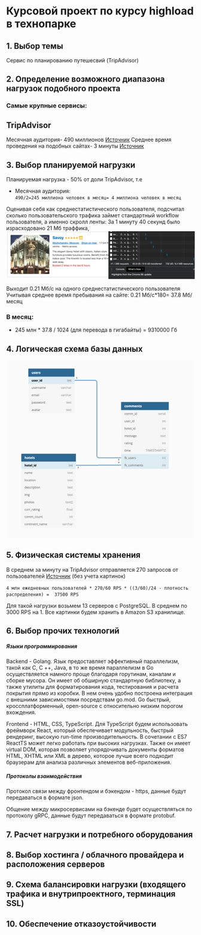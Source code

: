 # Курсовой проект по курсу highload в технопарке

## 1. **Выбор темы**
Сервис по планированию путешесвий (TripAdvisor)

## 2. **Определение возможного диапазона нагрузок подобного проекта**
### Самые крупные сервисы:
## TripAdvisor
Месячная аудитория- 490 миллионов [Источник](https://review42.com/tripadvisor-statistics/)
Среднее время проведения на подобных сайтах- 3 минуты [Источник](https://www.similarweb.com/website/tripadvisor.com/)

## 3. **Выбор планируемой нагрузки**
Планируемая нагрузка - 50% от доли TripAdvisor, т.е
- Месячная аудитория:  
    ```490/2=245 миллиона человек в месяц= 4 миллиона человек в месяц```

Оценивая себя как среднестатистического пользователя, подсчитал сколько пользовательского трафика займет стандартный workflow пользователя, а именно скролл ленты:
За 1 минуту 40 секунд было израсходовано 21 Мб траффика, 
![alt-текст](https://github.com/EvilBorsch/booking-highload/blob/main/Снимок%20экрана%202020-10-27%20в%2014.55.49.png "lenta")  

Выходит 0.21 Мб/с на одного среднестатистического пользователя
Учитывая среднее время пребывания на сайте: 0.21 Мб/с*180= 37.8 Мб/месяц

### В месяц:
- 245 млн * 37.8 / 1024 (для перевода в гигабайты) = 9310000 Гб

## 4. **Логическая схема базы данных**
![alt-текст](https://github.com/EvilBorsch/booking-highload/blob/main/Снимок%20экрана%202020-10-21%20в%2016.38.54.png "Схема бд")


## 5. **Физическая системы хранения**

В среднем за минуту на TripAdvisor отправляется 270 запросов от пользователей [Источник](https://expandedramblings.com/index.php/tripadvisor-statistics/) (без учета картинок)

```4 млн ежедневных пользователей * 270/60 RPS * ((3/60)/24 - плотность распределения) =  37500 RPS```

Для такой нагрузки возьмем 13 серверов с PostgreSQL. В среднем по 3000 RPS на 1. Все картинки будем хранить в Amazon S3 хранилище.

## 6. **Выбор прочих технологий**

##### Языки программирования

Backend - Golang. Язык предоставляет эффективный параллелизм, такой как C, C ++, Java, в то же время параллелизм в Go осуществляется намного проще благодаря горутинам, каналам и сборке мусора. Он имеет об обширную стандартную библиотеку, а также утилиты для форматирования кода, тестирования и расчета покрытия прямо из коробки. В нем очень удобно построена интеграция с внешними зависимостями посредствам go.mod. Go быстрый, кроссплатформенный, open-source с относительно низким порогом вхождения.

Frontend - HTML, CSS, TypeScript. Для  TypeScript будем использовать фреймворк React, который обеспечивает модульность, быстрый рендеринг, высокую run-time производительность. В сочетании с ES7 ReactTS может легко работать при высоких нагрузках. Также он имеет virtual DOM, которая позволяет упорядочивать документы форматов HTML, XHTML или XML в дерево, которое лучше всего подходит браузерам для анализа различных элементов веб-приложения.
	
##### Протоколы взаимодействия

Протокол связи между фронтендом и бэкендом - https, данные будут передаваться в формате json. 

Общение между микросервисами на бэкенде будет осуществляться по протоколу gRPC, данные будут передаваться в формате protobuf.

## 7. **Расчет нагрузки и потребного оборудования**

## 8. **Выбор хостинга / облачного провайдера и расположения серверов**

## 9. **Схема балансировки нагрузки (входящего трафика и внутрипроектного, терминация SSL)**

## 10. **Обеспечение отказоустойчивости** 
